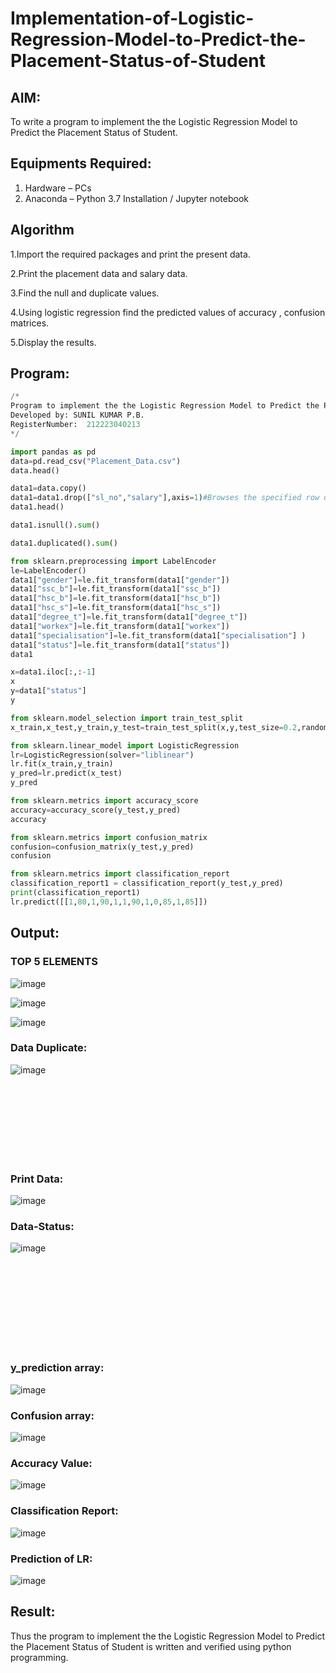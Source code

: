 # Implementation-of-Logistic-Regression-Model-to-Predict-the-Placement-Status-of-Student

## AIM:
To write a program to implement the the Logistic Regression Model to Predict the Placement Status of Student.

## Equipments Required:
1. Hardware – PCs
2. Anaconda – Python 3.7 Installation / Jupyter notebook

## Algorithm

1.Import the required packages and print the present data.

2.Print the placement data and salary data.

3.Find the null and duplicate values.

4.Using logistic regression find the predicted values of accuracy , confusion matrices.

5.Display the results. 


## Program:
```python
/*
Program to implement the the Logistic Regression Model to Predict the Placement Status of Student.
Developed by: SUNIL KUMAR P.B.
RegisterNumber:  212223040213
*/
```
```python
import pandas as pd
data=pd.read_csv("Placement_Data.csv")
data.head()

data1=data.copy()
data1=data1.drop(["sl_no","salary"],axis=1)#Browses the specified row or column
data1.head()

data1.isnull().sum()

data1.duplicated().sum()

from sklearn.preprocessing import LabelEncoder
le=LabelEncoder()
data1["gender"]=le.fit_transform(data1["gender"])
data1["ssc_b"]=le.fit_transform(data1["ssc_b"])
data1["hsc_b"]=le.fit_transform(data1["hsc_b"])
data1["hsc_s"]=le.fit_transform(data1["hsc_s"])
data1["degree_t"]=le.fit_transform(data1["degree_t"])
data1["workex"]=le.fit_transform(data1["workex"])
data1["specialisation"]=le.fit_transform(data1["specialisation"] )     
data1["status"]=le.fit_transform(data1["status"])       
data1 

x=data1.iloc[:,:-1]
x
y=data1["status"]
y

from sklearn.model_selection import train_test_split
x_train,x_test,y_train,y_test=train_test_split(x,y,test_size=0.2,random_state=0)

from sklearn.linear_model import LogisticRegression
lr=LogisticRegression(solver="liblinear")
lr.fit(x_train,y_train)
y_pred=lr.predict(x_test)
y_pred

from sklearn.metrics import accuracy_score
accuracy=accuracy_score(y_test,y_pred)
accuracy

from sklearn.metrics import confusion_matrix
confusion=confusion_matrix(y_test,y_pred)
confusion

from sklearn.metrics import classification_report
classification_report1 = classification_report(y_test,y_pred)
print(classification_report1)
lr.predict([[1,80,1,90,1,1,90,1,0,85,1,85]])
```

## Output:
### TOP 5 ELEMENTS
![image](https://github.com/user-attachments/assets/a2c84458-df28-42e3-b016-b714cef78246)

![image](https://github.com/user-attachments/assets/4eb20563-a914-4da5-8776-fbed3c2f74a3)

![image](https://github.com/user-attachments/assets/dc2c9a17-2cf0-44d7-8a93-fe4c505befcd)

### Data Duplicate:
![image](https://github.com/user-attachments/assets/7dfd8a27-4a26-4611-bde7-5a1d31baa08a)

<br>
<br>
<br>
<br>
<br>
<br>
<br>


### Print Data:
![image](https://github.com/user-attachments/assets/62412b0c-af17-487a-b4fd-2f4ad263803a)

### Data-Status:
![image](https://github.com/user-attachments/assets/c04864cf-3ab6-4e0b-9f07-fad50df6e3e5)

<br>
<br>
<br>
<br>
<br>
<br>
<br>
<br>



### y_prediction array:
![image](https://github.com/user-attachments/assets/5b6b39cf-6406-4bc2-8395-a637f24a01c1)



### Confusion array:
![image](https://github.com/user-attachments/assets/e42ff2e9-ab06-4d94-b44e-1241d357b8df)


### Accuracy Value:
![image](https://github.com/user-attachments/assets/9e462298-c4c9-4fd4-b8f1-a00ca7a6212e)


### Classification Report:
![image](https://github.com/user-attachments/assets/c01a4d5e-44fa-4f64-b20d-f229b989e137)

### Prediction of LR:
![image](https://github.com/user-attachments/assets/a466fc62-6ab9-473d-be3d-584bbaa3ac2e)


## Result:
Thus the program to implement the the Logistic Regression Model to Predict the Placement Status of Student is written and verified using python programming.
